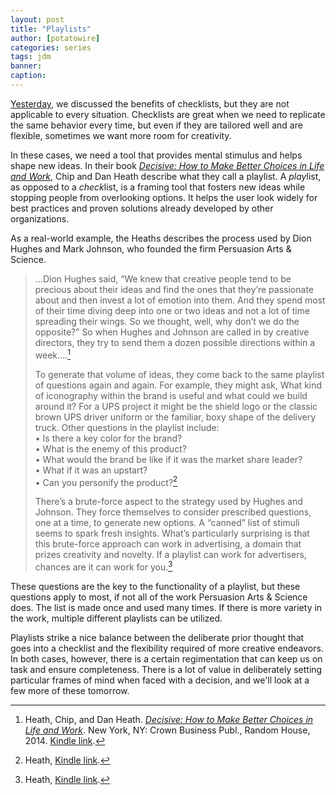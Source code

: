 ```yaml
---
layout: post
title: "Playlists"
author: [potatowire]
categories: series
tags: jdm
banner: 
caption: 
---
```


[Yesterday][1], we discussed the benefits of checklists, but they are not applicable to every situation. Checklists are great when we need to replicate the same behavior every time, but even if they are tailored well and are flexible, sometimes we want more room for creativity.

In these cases, we need a tool that provides mental stimulus and helps shape new ideas. In their book [*Decisive: How to Make Better Choices in Life and Work*][2], Chip and Dan Heath describe what they call a playlist. A *play*list, as opposed to a *check*list, is a framing tool that fosters new ideas while stopping people from overlooking options. It helps the user look widely for best practices and proven solutions already developed by other organizations. 

As a real-world example, the Heaths describes the process used by Dion Hughes and Mark Johnson, who founded the firm Persuasion Arts & Science.

> ...Dion Hughes said, “We knew that creative people tend to be precious about their ideas and find the ones that they’re passionate about and then invest a lot of emotion into them. And they spend most of their time diving deep into one or two ideas and not a lot of time spreading their wings. So we thought, well, why don’t we do the opposite?” So when Hughes and Johnson are called in by creative directors, they try to send them a dozen possible directions within a week....[^1]
> 
> To generate that volume of ideas, they come back to the same playlist of questions again and again. For example, they might ask, What kind of iconography within the brand is useful and what could we build around it? For a UPS project it might be the shield logo or the classic brown UPS driver uniform or the familiar, boxy shape of the delivery truck. Other questions in the playlist include:  
> • Is there a key color for the brand?  
> • What is the enemy of this product?   
> • What would the brand be like if it was the market share leader?  
> • What if it was an upstart?   
> • Can you personify the product?[^2]
> 
> There’s a brute-force aspect to the strategy used by Hughes and Johnson. They force themselves to consider prescribed questions, one at a time, to generate new options. A “canned” list of stimuli seems to spark fresh insights. What’s particularly surprising is that this brute-force approach can work in advertising, a domain that prizes creativity and novelty. If a playlist can work for advertisers, chances are it can work for you.[^3]

These questions are the key to the functionality of a playlist, but these questions apply to most, if not all of the work Persuasion Arts & Science does. The list is made once and used many times. If there is more variety in the work, multiple different playlists can be utilized. 

Playlists strike a nice balance between the deliberate prior thought that goes into a checklist and the flexibility required of more creative endeavors. In both cases, however, there is a certain regimentation that can keep us on task and ensure completeness. There is a lot of value in deliberately setting particular frames of mind when faced with a decision, and we'll look at a few more of these tomorrow.

[^1]:	Heath, Chip, and Dan Heath. [*Decisive: How to Make Better Choices in Life and Work*][3]. New York, NY: Crown Business Publ., Random House, 2014. [Kindle link][4].

[^2]:	Heath, [Kindle link][5].

[^3]:	Heath, [Kindle link][6].

[1]:	https://with.thegra.in/checklists
[2]:	https://www.amazon.com/dp/B009JU6UPG/?tag=potatowire-20
[3]:	https://www.amazon.com/dp/B009JU6UPG/?tag=potatowire-20
[4]:	http://a.co/45FjCwG
[5]:	http://a.co/0mnzppY
[6]:	http://a.co/dsqAh6c
